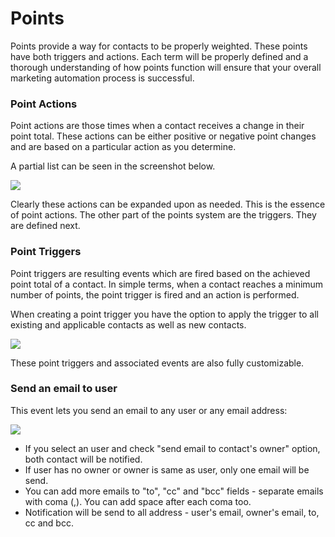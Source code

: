 # Points

Points provide a way for contacts to be properly weighted. These points have both triggers and actions. Each term will be properly defined and a thorough understanding of how points function will ensure that your overall marketing automation process is successful.

### Point Actions

Point actions are those times when a contact receives a change in their point total. These actions can be either positive or negative point changes and are based on a particular action as you determine.

A partial list can be seen in the screenshot below.

![](/points/media/new-point-action.jpg)

Clearly these actions can be expanded upon as needed. This is the essence of point actions. The other part of the points system are the triggers. They are defined next.

### Point Triggers

Point triggers are resulting events which are fired based on the achieved point total of a contact. In simple terms, when a contact reaches a minimum number of points, the point trigger is fired and an action is performed.

When creating a point trigger you have the option to apply the trigger to all existing and applicable contacts as well as new contacts.

![](/points/media/new-point-trigger-action.jpg)

These point triggers and associated events are also fully customizable.

### Send an email to user

This event lets you send an email to any user or any email address:

![](/points/media/send-an-email-to-user.png)

* If you select an user and check "send email to contact's owner" option, both contact will be notified.
* If user has no owner or owner is same as user, only one email will be send.
* You can add more emails to "to", "cc" and "bcc" fields - separate emails with coma (,). You can add space after each coma too.
* Notification will be send to all address - user's email, owner's email, to, cc and bcc.
